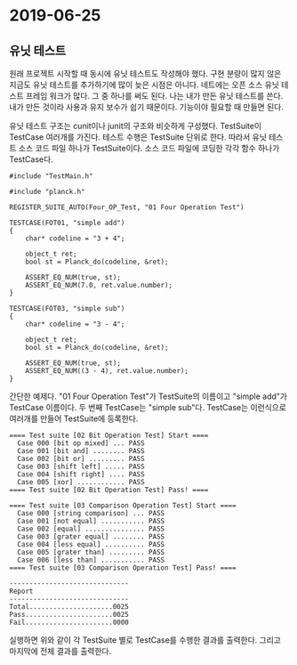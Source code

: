 # 2019-06-25

## 유닛 테스트
원래 프로젝트 시작할 때 동시에 유닛 테스트도 작성해야 했다. 구현 분량이 많지 않은 지금도 유닛 테스트를 추가하기에 많이 늦은 시점은 아니다. 네트에는 오픈 소스 유닛 테스트 프레임 워크가 많다. 그 중 하나를 써도 된다. 나는 내가 만든 유닛 테스트를 쓴다. 내가 만든 것이라 사용과 유지 보수가 쉽기 때문이다. 기능이야 필요할 때 만들면 된다.

유닛 테스트 구조는 cunit이나 junit의 구조와 비슷하게 구성했다. TestSuite이 TestCase 여러개를 가진다. 테스트 수행은 TestSuite 단위로 한다. 따라서 유닛 테스트 소스 코드 파일 하나가 TestSuite이다. 소스 코드 파일에 코딩한 각각 함수 하나가 TestCase다. 

```
#include "TestMain.h"

#include "planck.h"

REGISTER_SUITE_AUTO(Four_OP_Test, "01 Four Operation Test")

TESTCASE(FOT01, "simple add")
{
    char* codeline = "3 + 4";

    object_t ret;
    bool st = Planck_do(codeline, &ret);

    ASSERT_EQ_NUM(true, st);
    ASSERT_EQ_NUM(7.0, ret.value.number);
}

TESTCASE(FOT03, "simple sub")
{
    char* codeline = "3 - 4";

    object_t ret;
    bool st = Planck_do(codeline, &ret);

    ASSERT_EQ_NUM(true, st);
    ASSERT_EQ_NUM((3 - 4), ret.value.number);
}
```

간단한 예제다. "01 Four Operation Test"가 TestSuite의 이름이고 "simple add"가 TestCase 이름이다. 두 번째 TestCase는 "simple sub"다. TestCase는 이런식으로 여러개를 만들어 TestSuite에 등록한다.

```
==== Test suite [02 Bit Operation Test] Start ====
  Case 000 [bit op mixed] ... PASS
  Case 001 [bit and] ........ PASS
  Case 002 [bit or] ......... PASS
  Case 003 [shift left] ..... PASS
  Case 004 [shift right] .... PASS
  Case 005 [xor] ............ PASS
==== Test suite [02 Bit Operation Test] Pass! ====

==== Test suite [03 Comparison Operation Test] Start ====
  Case 000 [string comparison] ... PASS
  Case 001 [not equal] ........... PASS
  Case 002 [equal] ............... PASS
  Case 003 [grater equal] ........ PASS
  Case 004 [less equal] .......... PASS
  Case 005 [grater than] ......... PASS
  Case 006 [less than] ........... PASS
==== Test suite [03 Comparison Operation Test] Pass! ====

------------------------------
Report
------------------------------
Total.....................0025
Pass......................0025
Fail......................0000
```

실행하면 위와 같이 각 TestSuite 별로 TestCase를 수행한 결과를 출력한다. 그리고 마지막에 전체 결과를 출력한다.